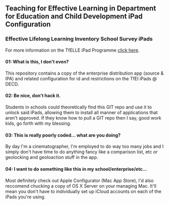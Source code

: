 ## Teaching for Effective Learning in Department for Education and Child Development iPad Configuration
### Effective Lifelong Learning Inventory School Survey iPads

For more information on the TfELLE iPad Programme [click here](https://github.com/aidancornelius/TfEL-ELLE-iPad-Root/wiki/Summary).

#### 01: What is this, I don't even?
This repository contains a copy of the enterprise distribution app (source & IPA) and related configuration for id and restrictions on the TfEl iPads @ DECD.

#### 02: Be nice, don't hack it.
Students in schools could theoretically find this GIT repo and use it to unlock said iPads, allowing them to install all manner of applications that aren't approved. If they know how to pull a GIT repo then I say, good work kids, go forth with my blessing.

#### 03: This is really poorly coded... what are you doing?
By day I'm a cinematographer, I'm employed to do way too many jobs and I simply don't have time to do anything fancy like a comparison list, etc or geolocking and geoloaction stuff in the app.

#### 04: I want to do something like this in my school/enterprise/etc...
Most definitely check out Apple Configurator (Mac App Store), I'd also reccomend chucking a copy of OS X Server on your managing Mac. It'll mean you don't have to individually set up iCloud accounts on each of the iPads you're using.

